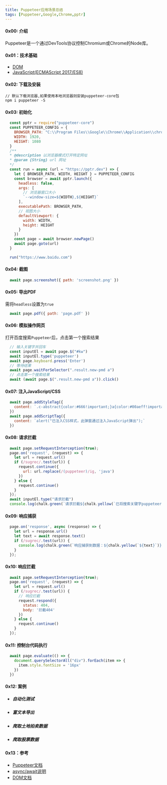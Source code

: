 ```yaml
---
title: Puppeteer应用场景总结
tags: [Puppeteer,Google,Chrome,pptr]
---
```


#### 0x00: 介绍
Puppeteer是一个通过DevTools协议控制Chromium或Chrome的Node库。

#### 0x01：技术基础
  - [DOM](https://developer.mozilla.org/zh-CN/docs/Web/API/Document_Object_Model/Introduction)
  - [JavaScript(ECMAScript 2017/ES8)](https://262.ecma-international.org/8.0/)

#### 0x02: 下载及安装
  ``` node
  // 默认下载浏览器,如果使用本地浏览器则安装puppeteer-core包
  npm i puppeteer -S
  ```

#### 0x03: 初始化
``` js
  const pptr = require("puppeteer-core")
  const PUPPETEER_CONFIG = {
    BROWSER_PATH: "C:\\Program Files\\Google\\Chrome\\Application\\chrome.exe",
    WIDTH: 1920,
    HEIGHT: 1080
  }
  /**
  * @description 以浏览器模式打开特定网址
  * @param {String} url 网址
  */
  const run = async (url = "https://pptr.dev") => {
    let { BROWSER_PATH, WIDTH, HEIGHT } = PUPPETEER_CONFIG
    const browser = await pptr.launch({
      headless: false,
      args: [
        // 浏览器窗口大小
        `--window-size=${WIDTH},${HEIGHT}`
      ],
      executablePath: BROWSER_PATH,
      // 视图大小
      defaultViewport: {
        width: WIDTH,
        height: HEIGHT
      }
    })
    const page = await browser.newPage()
    await page.goto(url)
  }

  run("https://www.baidu.com")
```

#### 0x04: 截图
``` js
  await page.screenshot({ path: 'screenshot.png' })
```

#### 0x05: 导出PDF
需将`headless`设置为`true`
``` js
  await page.pdf({ path: 'page.pdf' })
```

#### 0x06: 模拟操作网页
打开百度搜索`Puppeteer`后，点击第一个搜索结果
``` js
  // 输入关键字并回车
  const inputEl = await page.$("#kw")
  await inputEl.type('puppeteer')
  await page.keyboard.press('Enter')
  // 等待结果
  await page.waitForSelector(".result.new-pmd a")
  // 点击第一个搜索结果
  await (await page.$(".result.new-pmd a")).click()
```

#### 0x07: 注入JavaScript/CSS
``` js
  await page.addStyleTag({
    content: `.c-abstract{color:#666!important;}a{color:#00aeff!important;}#content_right{display:none;}`
  })
  await page.addScriptTag({
    content: `alert("已注入CSS样式，此弹窗通过注入JavaScript弹出");`
  })
```

#### 0x08: 请求拦截
``` js
  await page.setRequestInterception(true);
  page.on('request', (request) => {
    let url = request.url()
    if (/sugrec/.test(url)) {
      request.continue({
        url: url.replace(/(puppeteer)/ig, 'java')
      })
    } else {
      request.continue()
    }
  });
  await inputEl.type("请求拦截")
  console.log(chalk.green(`请求拦截${chalk.yellow(`已将搜索关键字puppeteer替换成java`)}`))
```

#### 0x09: 响应捕获
``` js
  page.on('response', async (response) => {
    let url = response.url()
    let text = await response.text()
    if (/sugrec/.test(url)) {
      console.log(chalk.green(`响应捕获到数据：${chalk.yellow(`${text}`)}`))
    }
  });
```

#### 0x10: 响应拦截
``` js
  await page.setRequestInterception(true);
  page.on('request', (request) => {
    let url = request.url()
    if (/sugrec/.test(url)) {
      // 响应拦截
      request.respond({
        status: 404,
        body: '拦截404'
      })
    } else {
      request.continue()
    }
  });
```

#### 0x11: 控制台代码执行
``` js
  await page.evaluate(() => {
    document.querySelectorAll("div").forEach(item => {
      item.style.fontSize = '16px'
    })
  })
```

#### 0x12: 案例
  - ##### 自动化测试
  - ##### 富文本导出
  - ##### 爬取土地拍卖数据
  - ##### 爬取股票数据

#### 0x13：参考
  - [Puppeteer文档](https://pptr.dev/)
  - [async/await说明](https://developer.mozilla.org/zh-CN/docs/Web/JavaScript/Reference/Statements/async_function)
  - [DOM文档](https://developer.mozilla.org/zh-CN/docs/Web/API/Document_Object_Model/Introduction)
